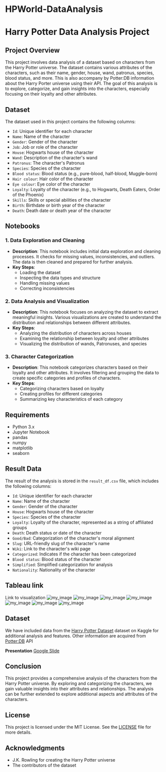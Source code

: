 # HPWorld-DataAnalysis

# Harry Potter Data Analysis Project

## Project Overview

This project involves data analysis of a dataset based on characters from the Harry Potter universe. The dataset contains various attributes of the characters, such as their name, gender, house, wand, patronus, species, blood status, and more. This is also accompany by Potter:DB information about the Harry Porter universe using their API. The goal of this analysis is to explore, categorize, and gain insights into the characters, especially focusing on their loyalty and other attributes.

## Dataset

The dataset used in this project contains the following columns:
- `Id`: Unique identifier for each character
- `Name`: Name of the character
- `Gender`: Gender of the character
- `Job`: Job or role of the character
- `House`: Hogwarts house of the character
- `Wand`: Description of the character's wand
- `Patronus`: The character's Patronus
- `Species`: Species of the character
- `Blood status`: Blood status (e.g., pure-blood, half-blood, Muggle-born)
- `Hair colour`: Hair color of the character
- `Eye colour`: Eye color of the character
- `Loyalty`: Loyalty of the character (e.g., to Hogwarts, Death Eaters, Order of the Phoenix)
- `Skills`: Skills or special abilities of the character
- `Birth`: Birthdate or birth year of the character
- `Death`: Death date or death year of the character

## Notebooks

### 1. Data Exploration and Cleaning
- **Description**: This notebook includes initial data exploration and cleaning processes. It checks for missing values, inconsistencies, and outliers. The data is then cleaned and prepared for further analysis.
- **Key Steps**:
  - Loading the dataset
  - Inspecting the data types and structure
  - Handling missing values
  - Correcting inconsistencies

### 2. Data Analysis and Visualization
- **Description**: This notebook focuses on analyzing the dataset to extract meaningful insights. Various visualizations are created to understand the distribution and relationships between different attributes.
- **Key Steps**:
  - Analyzing the distribution of characters across houses
  - Examining the relationship between loyalty and other attributes
  - Visualizing the distribution of wands, Patronuses, and species

### 3. Character Categorization
- **Description**: This notebook categorizes characters based on their loyalty and other attributes. It involves filtering and grouping the data to create specific categories and profiles of characters.
- **Key Steps**:
  - Categorizing characters based on loyalty
  - Creating profiles for different categories
  - Summarizing key characteristics of each category

## Requirements

- Python 3.x
- Jupyter Notebook
- pandas
- numpy
- matplotlib
- seaborn
## Result Data

The result of the analysis is stored in the `result_df.csv` file, which includes the following columns:
- `Id`: Unique identifier for each character
- `Name`: Name of the character
- `Gender`: Gender of the character
- `House`: Hogwarts house of the character
- `Species`: Species of the character
- `Loyalty`: Loyalty of the character, represented as a string of affiliated groups
- `Death`: Death status or date of the character
- `Good/Bad`: Categorization of the character's moral alignment
- `Slug`: URL-friendly slug of the character's name
- `Wiki`: Link to the character's wiki page
- `Categorized`: Indicates if the character has been categorized
- `Blood status`: Blood status of the character
- `Simplified`: Simplified categorization for analysis
- `Nationality`: Nationality of the character

## Tableau link 
Link to visualization
![my_image](readme/download.png)
![my_image](readme/download_1.png)
![my_image](readme/download_2.png)
![my_image](readme/download_3.png)
![my_image](readme/download_4.png)
![my_image](readme/download_5.png)
![my_image](readme/download_6.png)


## Dataset

We have included data from the [Harry Potter Dataset](https://www.kaggle.com/datasets/gulsahdemiryurek/harry-potter-dataset?resource=download&select=Characters.csv) dataset on Kaggle for additional analysis and features. Other information are acquired from  [Potter:DB]([https://www.capology.com/](https://potterdb.com/)) API


**Presentation**
[Google Slide](https://docs.google.com/presentation/d/19Ki-JT1panTx1nDKzkvIWd_HcwEqQLb6E1cy636BSvE/edit?usp=sharing)
## Conclusion

This project provides a comprehensive analysis of the characters from the Harry Potter universe. By exploring and categorizing the characters, we gain valuable insights into their attributes and relationships. The analysis can be further extended to explore additional aspects and attributes of the characters.

## License

This project is licensed under the MIT License. See the [LICENSE](LICENSE) file for more details.

## Acknowledgments

- J.K. Rowling for creating the Harry Potter universe
- The contributors of the dataset


